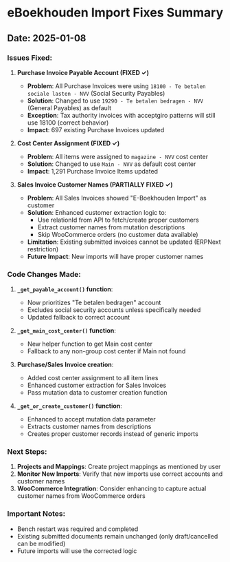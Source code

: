 # eBoekhouden Import Fixes Summary

## Date: 2025-01-08

### Issues Fixed:

1. **Purchase Invoice Payable Account (FIXED ✓)**
   - **Problem**: All Purchase Invoices were using `18100 - Te betalen sociale lasten - NVV` (Social Security Payables)
   - **Solution**: Changed to use `19290 - Te betalen bedragen - NVV` (General Payables) as default
   - **Exception**: Tax authority invoices with acceptgiro patterns will still use 18100 (correct behavior)
   - **Impact**: 697 existing Purchase Invoices updated

2. **Cost Center Assignment (FIXED ✓)**
   - **Problem**: All items were assigned to `magazine - NVV` cost center
   - **Solution**: Changed to use `Main - NVV` as default cost center
   - **Impact**: 1,291 Purchase Invoice Items updated

3. **Sales Invoice Customer Names (PARTIALLY FIXED ✓)**
   - **Problem**: All Sales Invoices showed "E-Boekhouden Import" as customer
   - **Solution**: Enhanced customer extraction logic to:
     - Use relationId from API to fetch/create proper customers
     - Extract customer names from mutation descriptions
     - Skip WooCommerce orders (no customer data available)
   - **Limitation**: Existing submitted invoices cannot be updated (ERPNext restriction)
   - **Future Impact**: New imports will have proper customer names

### Code Changes Made:

1. **`_get_payable_account()` function**:
   - Now prioritizes "Te betalen bedragen" account
   - Excludes social security accounts unless specifically needed
   - Updated fallback to correct account

2. **`_get_main_cost_center()` function**:
   - New helper function to get Main cost center
   - Fallback to any non-group cost center if Main not found

3. **Purchase/Sales Invoice creation**:
   - Added cost center assignment to all item lines
   - Enhanced customer extraction for Sales Invoices
   - Pass mutation data to customer creation function

4. **`_get_or_create_customer()` function**:
   - Enhanced to accept mutation data parameter
   - Extracts customer names from descriptions
   - Creates proper customer records instead of generic imports

### Next Steps:

1. **Projects and Mappings**: Create project mappings as mentioned by user
2. **Monitor New Imports**: Verify that new imports use correct accounts and customer names
3. **WooCommerce Integration**: Consider enhancing to capture actual customer names from WooCommerce orders

### Important Notes:

- Bench restart was required and completed
- Existing submitted documents remain unchanged (only draft/cancelled can be modified)
- Future imports will use the corrected logic
